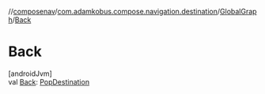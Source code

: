 //[composenav](../../../index.md)/[com.adamkobus.compose.navigation.destination](../index.md)/[GlobalGraph](index.md)/[Back](-back.md)

# Back

[androidJvm]\
val [Back](-back.md): [PopDestination](../-pop-destination/index.md)
